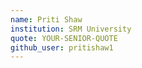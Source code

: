 ```yaml
---
name: Priti Shaw
institution: SRM University
quote: YOUR-SENIOR-QUOTE
github_user: pritishaw1
---
```

